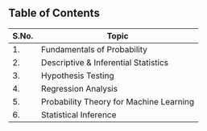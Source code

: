 ## Table of Contents

| S.No. | Topic                                      |
|-------|--------------------------------------------|
| 1.    | Fundamentals of Probability                |
| 2.    | Descriptive & Inferential Statistics                      |
| 3.    | Hypothesis Testing                          |
| 4.    | Regression Analysis                         |
| 5.    | Probability Theory for Machine Learning     |
| 6.    | Statistical Inference                       |


